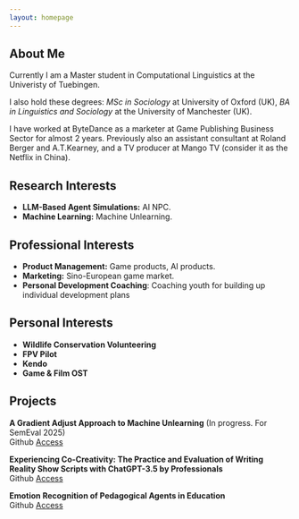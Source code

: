 ```yaml
---
layout: homepage
---
```


## About Me

Currently I am a Master student in Computational Linguistics at the Univeristy of Tuebingen. <br>

I also hold these degrees: _MSc in Sociology_ at University of Oxford (UK), 
_BA in Linguistics and Sociology_ at the University of Manchester (UK). <br>

I have worked at ByteDance as a marketer at Game Publishing Business Sector for almost 2 years. 
Previously also an assistant consultant at Roland Berger and A.T.Kearney, and a TV producer at Mango TV (consider it as the Netflix in China).

## Research Interests

- **LLM-Based Agent Simulations:** AI NPC.
- **Machine Learning:** Machine Unlearning.

## Professional Interests

- **Product Management:** Game products, AI products.
- **Marketing:** Sino-European game market.
- **Personal Development Coaching**: Coaching youth for building up individual development plans

## Personal Interests

- **Wildlife Conservation Volunteering**
- **FPV Pilot**
- **Kendo**
- **Game & Film OST**

## Projects

**A Gradient Adjust Approach to Machine Unlearning** (In progress. For SemEval 2025)  
Github [Access](https://github.com/cicl-iscl/Machine_Unlearning) 

**Experiencing Co-Creativity: The Practice and Evaluation of Writing Reality Show Scripts with ChatGPT-3.5 by Professionals**  
Github [Access](https://github.com/devychen/Course_LLM_Implications)

**Emotion Recognition of Pedagogical Agents in Education**  
Github [Access](https://github.com/devychen/Course_Pedagogical_Agents)

<!-- 
{% include_relative _includes/publications.md %}

{% include_relative _includes/services.md %} -->
